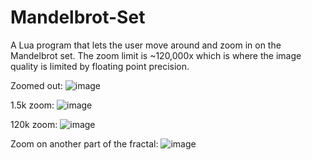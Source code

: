 # Mandelbrot-Set

A Lua program that lets the user move around and zoom in on the Mandelbrot set. The zoom limit is ~120,000x which is where the image quality is limited by floating point precision.

Zoomed out:
![image](https://github.com/user-attachments/assets/ebde5b30-9b5e-4407-bc9d-16b9047b9bdb)

1.5k zoom:
![image](https://github.com/user-attachments/assets/5ce27d00-f1c5-43df-804c-85a631e75ad0)

120k zoom:
![image](https://github.com/user-attachments/assets/e10cf0b8-f7ef-4000-8fc4-35703ad7d597)

Zoom on another part of the fractal:
![image](https://github.com/user-attachments/assets/610bb7b7-2d2e-4cd6-96ec-2250d1c5a2b5)
